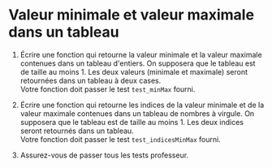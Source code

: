 # Valeur minimale et valeur maximale dans un tableau

1. Écrire une fonction qui retourne la valeur minimale et la valeur maximale contenues dans un tableau d'entiers. On supposera que le tableau est de taille au moins 1. Les deux valeurs (minimale et maximale) seront retournées dans un tableau à deux cases. <br> Votre fonction doit passer le test `test_minMax` fourni.


2. Écrire une fonction qui retourne les indices de la valeur minimale et de la valeur maximale contenues dans un tableau de nombres à virgule. On supposera que le tableau est de taille au moins 1. Les deux indices seront retournés dans un tableau. <br> Votre fonction doit passer le test `test_indicesMinMax` fourni.

3. Assurez-vous de passer tous les tests professeur.